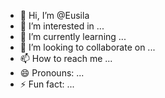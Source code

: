 - 👋 Hi, I’m @Eusila
- 👀 I’m interested in ...
- 🌱 I’m currently learning ...
- 💞️ I’m looking to collaborate on ...
- 📫 How to reach me ...
- 😄 Pronouns: ...
- ⚡ Fun fact: ...

<!---
Eusila/Eusila is a ✨ special ✨ repository because its `README.md` (this file) appears on your GitHub profile.
You can click the Preview link to take a look at your changes.
--->
